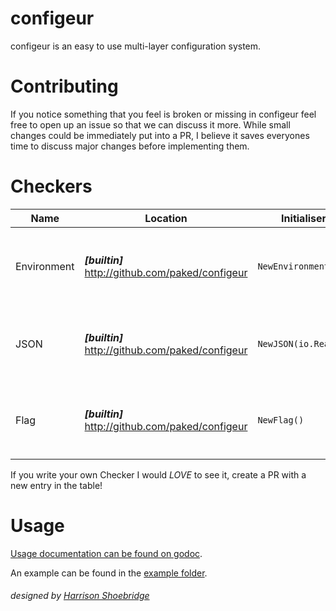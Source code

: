 # configeur
configeur is an easy to use multi-layer configuration system.

# Contributing
If you notice something that you feel is broken or missing in configeur feel free to open up an issue so that we can discuss it more. While small changes could be immediately put into a PR, I believe it saves everyones time to discuss major changes before implementing them.

# Checkers
| Name | Location | Initialiser |Description|
|---|---|---|---|
|Environment| ***[builtin]*** http://github.com/paked/configeur |`NewEnvironment()` | Environment checks the os environment variables for values |
|JSON|***[builtin]*** http://github.com/paked/configeur |`NewJSON(io.Reader)`| Retrieves values from an `io.Reader` containing JSON |
|Flag|***[builtin]*** http://github.com/paked/configeur |`NewFlag()`| Retrieve flagged values from `os.Args` in a `--x=y` format|

If you write your own Checker I would *LOVE* to see it, create a PR with a new entry in the table!

# Usage
[Usage documentation can be found on godoc](http://godoc.org/pkg/github.com/paked/configeur).

An example can be found in the [example folder](http://github.com/paked/configeur/blob/master/example/).

###### designed by [Harrison Shoebridge](http://github.com/paked)
